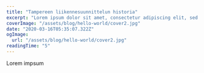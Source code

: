 ```yaml
---
title: "Tampereen liikennesuunnittelun historia"
excerpt: "Lorem ipsum dolor sit amet, consectetur adipiscing elit, sed do eiusmod tempor incididunt ut labore et dolore magna aliqua. Praesent elementum facilisis leo vel fringilla est ullamcorper eget. At imperdiet dui accumsan sit amet nulla facilities morbi tempus."
coverImage: "/assets/blog/hello-world/cover2.jpg"
date: "2020-03-16T05:35:07.322Z"
ogImage:
  url: "/assets/blog/hello-world/cover2.jpg"
readingTime: "5"
---
```


Lorem impsum
